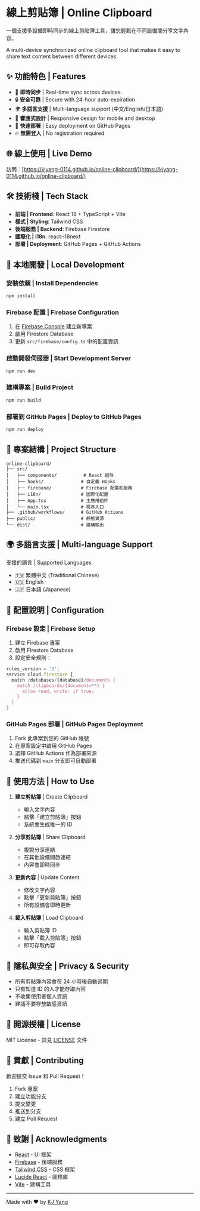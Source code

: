 # 線上剪貼簿 | Online Clipboard

一個支援多設備即時同步的線上剪貼簿工具，讓您輕鬆在不同設備間分享文字內容。

A multi-device synchronized online clipboard tool that makes it easy to share text content between different devices.

## ✨ 功能特色 | Features

- 🔄 **即時同步** | Real-time sync across devices
- 🔒 **安全可靠** | Secure with 24-hour auto-expiration
- 🌍 **多語言支援** | Multi-language support (中文/English/日本語)
- 📱 **響應式設計** | Responsive design for mobile and desktop
- 🚀 **快速部署** | Easy deployment on GitHub Pages
- 🔥 **無需登入** | No registration required

## 🌐 線上使用 | Live Demo

訪問：[https://kjyang-0114.github.io/online-clipboard/](https://kjyang-0114.github.io/online-clipboard/)

## 🛠️ 技術棧 | Tech Stack

- **前端 | Frontend**: React 18 + TypeScript + Vite
- **樣式 | Styling**: Tailwind CSS
- **後端服務 | Backend**: Firebase Firestore
- **國際化 | i18n**: react-i18next
- **部署 | Deployment**: GitHub Pages + GitHub Actions

## 🚀 本地開發 | Local Development

### 安裝依賴 | Install Dependencies

```bash
npm install
```

### Firebase 配置 | Firebase Configuration

1. 在 [Firebase Console](https://console.firebase.google.com/) 建立新專案
2. 啟用 Firestore Database
3. 更新 `src/firebase/config.ts` 中的配置資訊

### 啟動開發伺服器 | Start Development Server

```bash
npm run dev
```

### 建構專案 | Build Project

```bash
npm run build
```

### 部署到 GitHub Pages | Deploy to GitHub Pages

```bash
npm run deploy
```

## 📁 專案結構 | Project Structure

```
online-clipboard/
├── src/
│   ├── components/          # React 組件
│   ├── hooks/              # 自定義 Hooks
│   ├── firebase/           # Firebase 配置和服務
│   ├── i18n/               # 國際化配置
│   ├── App.tsx             # 主應用組件
│   └── main.tsx            # 程序入口
├── .github/workflows/      # GitHub Actions
├── public/                 # 靜態資源
└── dist/                   # 建構輸出
```

## 🌍 多語言支援 | Multi-language Support

支援的語言 | Supported Languages:
- 🇹🇼 繁體中文 (Traditional Chinese)
- 🇺🇸 English
- 🇯🇵 日本語 (Japanese)

## 🔧 配置說明 | Configuration

### Firebase 設定 | Firebase Setup

1. 建立 Firebase 專案
2. 啟用 Firestore Database
3. 設定安全規則：

```javascript
rules_version = '2';
service cloud.firestore {
  match /databases/{database}/documents {
    match /clipboards/{document=**} {
      allow read, write: if true;
    }
  }
}
```

### GitHub Pages 部署 | GitHub Pages Deployment

1. Fork 此專案到您的 GitHub 帳號
2. 在專案設定中啟用 GitHub Pages
3. 選擇 GitHub Actions 作為部署來源
4. 推送代碼到 `main` 分支即可自動部署

## 📱 使用方法 | How to Use

1. **建立剪貼簿** | Create Clipboard
   - 輸入文字內容
   - 點擊「建立剪貼簿」按鈕
   - 系統會生成唯一的 ID

2. **分享剪貼簿** | Share Clipboard
   - 複製分享連結
   - 在其他設備開啟連結
   - 內容會即時同步

3. **更新內容** | Update Content
   - 修改文字內容
   - 點擊「更新剪貼簿」按鈕
   - 所有設備會即時更新

4. **載入剪貼簿** | Load Clipboard
   - 輸入剪貼簿 ID
   - 點擊「載入剪貼簿」按鈕
   - 即可存取內容

## 🔐 隱私與安全 | Privacy & Security

- 所有剪貼簿內容會在 24 小時後自動過期
- 只有知道 ID 的人才能存取內容
- 不收集使用者個人資訊
- 建議不要存放敏感資訊

## 📄 開源授權 | License

MIT License - 詳見 [LICENSE](LICENSE) 文件

## 🤝 貢獻 | Contributing

歡迎提交 Issue 和 Pull Request！

1. Fork 專案
2. 建立功能分支
3. 提交變更
4. 推送到分支
5. 建立 Pull Request

## 🙏 致謝 | Acknowledgments

- [React](https://reactjs.org/) - UI 框架
- [Firebase](https://firebase.google.com/) - 後端服務
- [Tailwind CSS](https://tailwindcss.com/) - CSS 框架
- [Lucide React](https://lucide.dev/) - 圖標庫
- [Vite](https://vitejs.dev/) - 建構工具

---

Made with ❤️ by [KJ Yang](https://github.com/kjyang-0114)